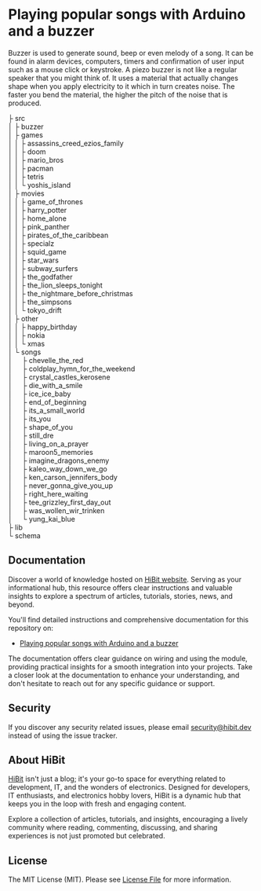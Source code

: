 # Playing popular songs with Arduino and a buzzer
Buzzer is used to generate sound, beep or even melody of a song. It can be found in alarm devices, computers, timers and confirmation of user input such as a mouse click or keystroke. A piezo buzzer is not like a regular speaker that you might think of. It uses a material that actually changes shape when you apply electricity to it which in turn creates noise. The faster you bend the material, the higher the pitch of the noise that is produced.  

├ src  
│  ├ buzzer  
│  ├ games  
│  │  ├ assassins_creed_ezios_family  
│  │  ├ doom  
│  │  ├ mario_bros  
│  │  ├ pacman  
│  │  ├ tetris  
│  │  └ yoshis_island  
│  ├ movies  
│  │  ├ game_of_thrones  
│  │  ├ harry_potter  
│  │  ├ home_alone  
│  │  ├ pink_panther  
│  │  ├ pirates_of_the_caribbean  
│  │  ├ specialz  
│  │  ├ squid_game  
│  │  ├ star_wars  
│  │  ├ subway_surfers  
│  │  ├ the_godfather  
│  │  ├ the_lion_sleeps_tonight  
│  │  ├ the_nightmare_before_christmas  
│  │  ├ the_simpsons  
│  │  └ tokyo_drift  
│  ├ other   
│  │  ├ happy_birthday  
│  │  ├ nokia  
│  │  └ xmas  
│  └ songs  
│&nbsp;&nbsp;&nbsp;&nbsp;&nbsp;├ chevelle_the_red  
│&nbsp;&nbsp;&nbsp;&nbsp;&nbsp;├ coldplay_hymn_for_the_weekend  
│&nbsp;&nbsp;&nbsp;&nbsp;&nbsp;├ crystal_castles_kerosene  
│&nbsp;&nbsp;&nbsp;&nbsp;&nbsp;├ die_with_a_smile  
│&nbsp;&nbsp;&nbsp;&nbsp;&nbsp;├ ice_ice_baby  
│&nbsp;&nbsp;&nbsp;&nbsp;&nbsp;├ end_of_beginning  
│&nbsp;&nbsp;&nbsp;&nbsp;&nbsp;├ its_a_small_world  
│&nbsp;&nbsp;&nbsp;&nbsp;&nbsp;├ its_you  
│&nbsp;&nbsp;&nbsp;&nbsp;&nbsp;├ shape_of_you  
│&nbsp;&nbsp;&nbsp;&nbsp;&nbsp;├ still_dre  
│&nbsp;&nbsp;&nbsp;&nbsp;&nbsp;├ living_on_a_prayer  
│&nbsp;&nbsp;&nbsp;&nbsp;&nbsp;├ maroon5_memories  
│&nbsp;&nbsp;&nbsp;&nbsp;&nbsp;├ imagine_dragons_enemy  
│&nbsp;&nbsp;&nbsp;&nbsp;&nbsp;├ kaleo_way_down_we_go  
│&nbsp;&nbsp;&nbsp;&nbsp;&nbsp;├ ken_carson_jennifers_body  
│&nbsp;&nbsp;&nbsp;&nbsp;&nbsp;├ never_gonna_give_you_up  
│&nbsp;&nbsp;&nbsp;&nbsp;&nbsp;├ right_here_waiting  
│&nbsp;&nbsp;&nbsp;&nbsp;&nbsp;├ tee_grizzley_first_day_out  
│&nbsp;&nbsp;&nbsp;&nbsp;&nbsp;├ was_wollen_wir_trinken  
│&nbsp;&nbsp;&nbsp;&nbsp;&nbsp;└ yung_kai_blue  
├ lib  
└ schema  

## Documentation
Discover a world of knowledge hosted on [HiBit website](https://www.hibit.dev). Serving as your informational hub, this resource offers clear instructions and valuable insights to explore a spectrum of articles, tutorials, stories, news, and beyond.  

You'll find detailed instructions and comprehensive documentation for this repository on:
- [Playing popular songs with Arduino and a buzzer](https://www.hibit.dev/posts/62/playing-popular-songs-with-arduino-and-a-buzzer)

The documentation offers clear guidance on wiring and using the module, providing practical insights for a smooth integration into your projects. Take a closer look at the documentation to enhance your understanding, and don't hesitate to reach out for any specific guidance or support.

## Security
If you discover any security related issues, please email security@hibit.dev instead of using the issue tracker.

## About HiBit
[HiBit](https://www.hibit.dev) isn't just a blog; it's your go-to space for everything related to development, IT, and the wonders of electronics. Designed for developers, IT enthusiasts, and electronics hobby lovers, HiBit is a dynamic hub that keeps you in the loop with fresh and engaging content.  

Explore a collection of articles, tutorials, and insights, encouraging a lively community where reading, commenting, discussing, and sharing experiences is not just promoted but celebrated.

## License
The MIT License (MIT). Please see [License File](LICENSE) for more information.
